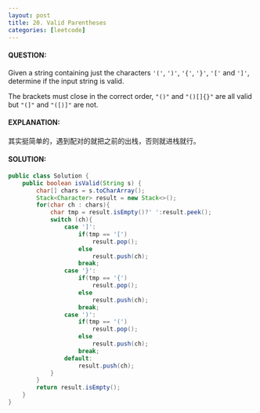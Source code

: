 ```yaml
---
layout: post
title: 20. Valid Parentheses
categories: [leetcode]
---
```


#### QUESTION:

Given a string containing just the characters `'('`, `')'`, `'{'`, `'}'`, `'['` and `']'`, determine if the input string is valid.

The brackets must close in the correct order, `"()"` and `"()[]{}"` are all valid but `"(]"` and `"([)]"` are not.

#### EXPLANATION:

其实挺简单的，遇到配对的就把之前的出栈，否则就进栈就行。

#### SOLUTION:

```java
public class Solution {
    public boolean isValid(String s) {
        char[] chars = s.toCharArray();
        Stack<Character> result = new Stack<>();
        for(char ch : chars){
            char tmp = result.isEmpty()?' ':result.peek();
            switch (ch){
                case ']':
                    if(tmp == '[')
                        result.pop();
                    else
                        result.push(ch);
                    break;
                case '}':
                    if(tmp == '{')
                        result.pop();
                    else
                        result.push(ch);
                    break;
                case ')':
                    if(tmp == '(')
                        result.pop();
                    else
                        result.push(ch);
                    break;
                default:
                    result.push(ch);
            }
        }
        return result.isEmpty();
    }
}
```

